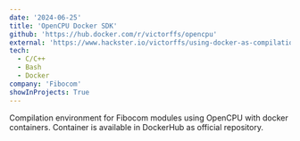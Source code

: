 ```yaml
---
date: '2024-06-25'
title: 'OpenCPU Docker SDK'
github: 'https://hub.docker.com/r/victorffs/opencpu'
external: 'https://www.hackster.io/victorffs/using-docker-as-compilation-environment-for-openlinux-sdk-f23c0a'
tech:
  - C/C++
  - Bash
  - Docker
company: 'Fibocom'
showInProjects: True
---
```


Compilation environment for Fibocom modules using OpenCPU with docker containers. Container is available in DockerHub as official repository.
